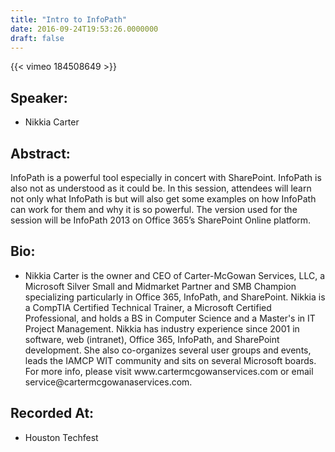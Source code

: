 ```yaml
---
title: "Intro to InfoPath"
date: 2016-09-24T19:53:26.0000000
draft: false
---
```


{{< vimeo 184508649 >}}

## Speaker:

 - Nikkia Carter

## Abstract:

<p>InfoPath is a powerful tool especially in concert with SharePoint. InfoPath is also not as understood as it could be. In this session, attendees will learn not only what InfoPath is but will also get some examples on how InfoPath can work for them and why it is so powerful. The version used for the session will be InfoPath 2013 on Office 365’s SharePoint Online platform.</p>

## Bio:

 - <p>Nikkia Carter is the owner and CEO of Carter-McGowan Services, LLC, a Microsoft Silver Small and Midmarket Partner and SMB Champion specializing particularly in Office 365, InfoPath, and SharePoint. Nikkia is a CompTIA Certified Technical Trainer, a Microsoft Certified Professional, and holds a BS in Computer Science and a Master's in IT Project Management. Nikkia has industry experience since 2001 in software, web (intranet), Office 365, InfoPath, and SharePoint development. She also co-organizes several user groups and events, leads the IAMCP WIT community and sits on several Microsoft boards. For more info, please visit www.cartermcgowanservices.com or email service@cartermcgowanaservices.com.</p>

## Recorded At:

 - Houston Techfest

